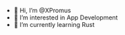 - 👋 Hi, I’m @XPromus
- 👀 I’m interested in App Development
- 🌱 I’m currently learning Rust

<!---
XPromus/XPromus is a ✨ special ✨ repository because its `README.md` (this file) appears on your GitHub profile.
You can click the Preview link to take a look at your changes.
--->
